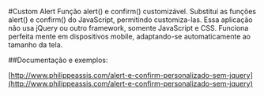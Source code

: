 #Custom Alert
Função alert() e confirm() customizável. Substituí as funções alert() e confirm() do JavaScript, permitindo customiza-las. Essa aplicação não usa jQuery ou outro framework, somente JavaScript e CSS. Funciona perfeita mente em dispositivos mobile, adaptando-se automaticamente ao tamanho da tela.

##Documentação e exemplos:

[http://www.philippeassis.com/alert-e-confirm-personalizado-sem-jquery](http://www.philippeassis.com/alert-e-confirm-personalizado-sem-jquery)
